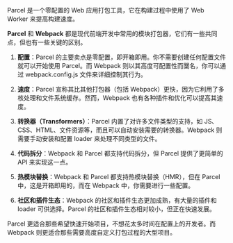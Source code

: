 Parcel 是一个零配置的 Web 应用打包工具，它在构建过程中使用了 Web Worker 来提高构建速度。

**Parcel** 和 **Webpack** 都是现代前端开发中常用的模块打包器，它们有一些共同点，但也有一些关键的区别。

1. **配置**：Parcel 的主要卖点是零配置，即开箱即用。你不需要创建任何配置文件就可以开始使用 Parcel。而 Webpack 则以其高度可配置性而闅名，你可以通过 webpack.config.js 文件来详细控制其行为。
    
2. **速度**：Parcel 宣称其比其他打包器（包括 Webpack）更快，因为它利用了多核处理和文件系统缓存。然而，Webpack 也有各种插件和优化可以提高其速度。
    
3. **转换器（Transformers）**：Parcel 内置了对许多文件类型的支持，如 JS、CSS、HTML、文件资源等，而且可以自动安装需要的转换器。Webpack 则需要手动安装和配置 loader 来处理不同类型的文件。
    
4. **代码拆分**：Webpack 和 Parcel 都支持代码拆分，但 Parcel 提供了更简单的 API 来实现这一点。
    
5. **热模块替换**：Webpack 和 Parcel 都支持热模块替换（HMR），但在 Parcel 中，这是开箱即用的，而在 Webpack 中，你需要进行一些配置。
    
6. **社区和插件生态**：Webpack 的社区和插件生态更加成熟，有大量的插件和 loader 可供选择。Parcel 的社区和插件生态相对较小，但正在快速发展。
    

Parcel 更适合那些希望快速开始项目，不想花太多时间在配置上的开发者。而 Webpack 则更适合那些需要高度自定义打包过程的大型项目。